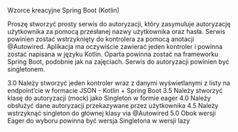 Wzorce kreacyjne
Spring Boot (Kotlin)

Proszę stworzyć prosty serwis do autoryzacji, który zasymuluje
autoryzację użytkownika za pomocą przesłanej nazwy użytkownika oraz
hasła. Serwis powinien zostać wstrzyknięty do kontrolera za pomocą
anotacji @Autowired. Aplikacja ma oczywiście zawierać jeden kontroler
i powinna zostać napisana w języku Kotlin. Oparta powinna zostać na
frameworku Spring Boot, podobnie jak na zajęciach. Serwis do
autoryzacji powinien być singletonem.

3.0 Należy stworzyć jeden kontroler wraz z danymi wyświetlanymi z
listy na endpoint’cie w formacie JSON - Kotlin + Spring Boot
3.5 Należy stworzyć klasę do autoryzacji (mock) jako Singleton w
formie eager
4.0 Należy obsłużyć dane autoryzacji przekazywane przez użytkownika
4.5 Należy wstrzyknąć singleton do głównej klasy via @Autowired
5.0 Obok wersji Eager do wyboru powinna być wersja Singletona w wersji
lazy
